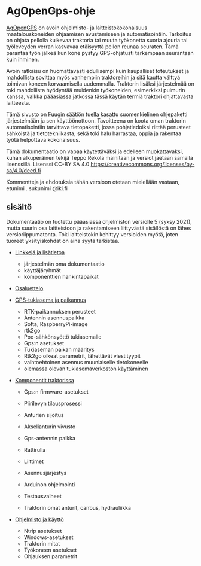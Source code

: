 # AgOpenGps-ohje

[AgOpenGPS](https://github.com/farmerbriantee/AgOpenGPS) on avoin ohjelmisto- ja laitteistokokonaisuus maatalouskoneiden ohjaamisen avustamiseen ja automatisointiin. Tarkoitus on ohjata pellolla kulkevaa traktoria tai muuta työkonetta suoria ajouria tai työleveyden verran kasvavaa etäisyyttä pellon reunaa seuraten. Tämä parantaa työn jälkeä kun kone pystyy GPS-ohjatusti tarkempaan seurantaan kuin ihminen.

Avoin ratkaisu on huomattavasti edullisempi kuin kaupalliset toteutukset ja mahdollista sovittaa myös vanhempiin traktoreihin ja sitä kautta välttyä toimivan koneen korvaamisella uudemmalla. Traktorin lisäksi järjestelmää on toki mahdollista hyödyntää muidenkin työkoneiden, esimerkiksi puimurin kanssa, vaikka pääasiassa jatkossa tässä käytän termiä traktori ohjattavasta laitteesta.

Tämä sivusto on [Fuugin](https://fuug.fi/) säätiön [tuella](https://fuug.fi/2021/elokuussa-2021-myonnetyt-apurahat/) kasattu suomenkielinen ohjepaketti järjestelmään ja sen käyttöönottoon. Tavoitteena on koota oman traktorin automatisointiin tarvittava tietopaketti, jossa pohjatiedoiksi riittää perusteet sähköistä ja tietotekniikasta, sekä toki halu harrastaa, oppia ja rakentaa työtä helpottava kokonaisuus.

Tämä dokumentaatio on vapaa käytettäväksi ja edelleen muokattavaksi, kuhan alkuperäinen tekijä Teppo Rekola mainitaan ja versiot jaetaan samalla lisenssillä. Lisenssi CC-BY SA 4.0 https://creativecommons.org/licenses/by-sa/4.0/deed.fi

Kommentteja ja ehdotuksia tähän versioon otetaan mielellään vastaan, etunimi . sukunimi @iki.fi


## sisältö

Dokumentaatio on tuotettu pääasiassa ohjelmiston versiolle 5 (syksy 2021), mutta suurin osa laitteistoon ja rakentamiseen liittyvästä sisällöstä on lähes versioriippumatonta. Toki laitteistokin kehittyy versioiden myötä, joten tuoreet yksityiskohdat on aina syytä tarkistaa.

* [Linkkejä ja lisätietoa](linkit.md)
	* järjestelmän oma dokumentaatio
	* käyttäjäryhmät
	* komponenttien hankintapaikat

* [Osaluettelo](osat.md)

* [GPS-tukiasema ja paikannus](RTK-GPS.md)
	* RTK-paikannuksen perusteet
	* Antennin asennuspaikka
	* Softa, RaspberryPi-image
	* rtk2go
	* Poe-sähkönsyöttö tukiasemalle
	* Gps:n asetukset
	* Tukiaseman paikan määritys
	* Rtk2go oikeat parametrit, lähettävät viestityypit
	* vaihtoehtoinen asennus muunlaiselle tietokoneelle
	* olemassa olevan tukiasemaverkoston käyttäminen



* [Komponentit traktorissa](traktori.md)
	* Gps:n firmware-asetukset

	* Piirilevyn tilausprosessi

	* Anturien sijoitus
	* Akselianturin vivusto
	* Gps-antennin paikka
	* Rattirulla
	* Liittimet
	* Asennusjärjestys
	* Arduinon ohjelmointi
	* Testausvaiheet

	* Traktorin omat anturit, canbus, hydrauliikka

* [Ohjelmisto ja käyttö](ohjelmisto.md)
	* Ntrip asetukset
	* Windows-asetukset
	* Traktorin mitat
	* Työkoneen asetukset
	* Ohjauksen parametrit
